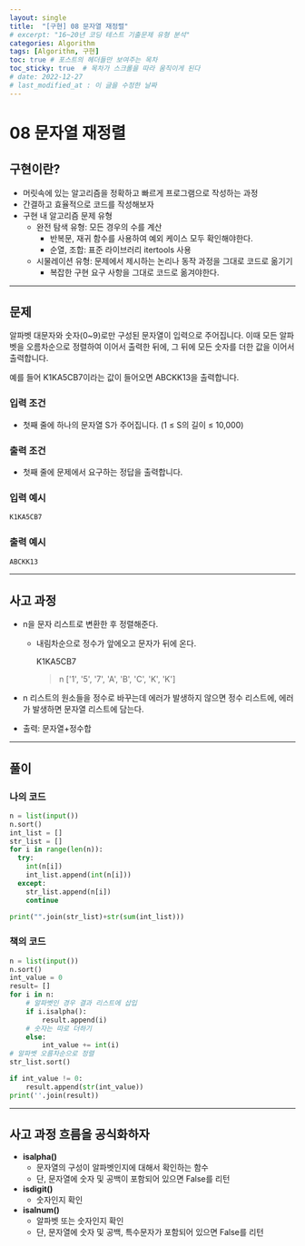 ```yaml
---
layout: single
title:  "[구현] 08 문자열 재정렬"
# excerpt: "16~20년 코딩 테스트 기출문제 유형 분석"
categories: Algorithm
tags: [Algorithm, 구현]
toc: true # 포스트의 헤더들만 보여주는 목차 
toc_sticky: true  # 목차가 스크롤을 따라 움직이게 된다
# date: 2022-12-27
# last_modified_at : 이 글을 수정한 날짜
---
```


# 08 문자열 재정렬

## **구현이란?**

- 머릿속에 있는 알고리즘을 정확하고 빠르게 프로그램으로 작성하는 과정
- 간결하고 효율적으로 코드를 작성해보자
- 구현 내 알고리즘 문제 유형
    - 완전 탐색 유형: 모든 경우의 수를 계산
        - 반복문, 재귀 함수를 사용하여 예외 케이스 모두 확인해야한다.
        - 순열, 조합: 표준 라이브러리 itertools 사용
    - 시물레이션 유형: 문제에서 제시하는 논리나 동작 과정을 그대로 코드로 옮기기
        - 복잡한 구현 요구 사항을 그대로 코드로 옮겨야한다.

---

## 문제

알파벳 대문자와 숫자(0~9)로만 구성된 문자열이 입력으로 주어집니다. 이때 모든 알파벳을 오름차순으로 정렬하여 이어서 출력한 뒤에, 그 뒤에 모든 숫자를 더한 값을 이어서 출력합니다.

예를 들어 K1KA5CB7이라는 값이 들어오면 ABCKK13을 출력합니다.

### 입력 조건

- 첫째 줄에 하나의 문자열 S가 주어집니다. (1 ≤ S의 길이 ≤ 10,000)

### 출력 조건

- 첫째 줄에 문제에서 요구하는 정답을 출력합니다.

### **입력 예시**

```python
K1KA5CB7
```

### **출력 예시**

```python
ABCKK13
```

---

## 사고 과정

- n을 문자 리스트로 변환한 후 정렬해준다.
    - 내림차순으로 정수가 앞에오고 문자가 뒤에 온다.
        
        K1KA5CB7
        > n
        ['1', '5', '7', 'A', 'B', 'C', 'K', 'K']
        
- n 리스트의 원소들을 정수로 바꾸는데 에러가 발생하지 않으면 정수 리스트에, 에러가 발생하면 문자열 리스트에 담는다.
- 출력: 문자열+정수합

---

## 풀이

### **나의 코드**

```python
n = list(input())
n.sort()
int_list = []
str_list = []
for i in range(len(n)):
  try:
    int(n[i])
    int_list.append(int(n[i]))
  except:
    str_list.append(n[i])
    continue

print("".join(str_list)+str(sum(int_list)))
```

### **책의 코드**

```python
n = list(input())
n.sort()
int_value = 0
result= []
for i in n:
	# 알파벳인 경우 결과 리스트에 삽입
	if i.isalpha():
		result.append(i)
	# 숫자는 따로 더하기
	else:
		int_value += int(i)
# 알파벳 오름차순으로 정렬
str_list.sort()

if int_value != 0:
	result.append(str(int_value))
print(''.join(result))
```

---

## **사고 과정 흐름**을 **공식화**하자

- **isalpha()**
    - 문자열의 구성이 알파벳인지에 대해서 확인하는 함수
    - 단, 문자열에 숫자 및 공백이 포함되어 있으면 False를 리턴
- **isdigit()**
    - 숫자인지 확인
- **isalnum()**
    - 알파벳 또는 숫자인지 확인
    - 단, 문자열에 숫자 및 공백,  특수문자가 포함되어 있으면 False를 리턴